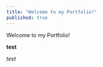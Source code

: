 ```yaml
---
title: "Welcome to my Portfolio!"
published: true
---
```


Welcome to my Portfolio!

**test**

*test*